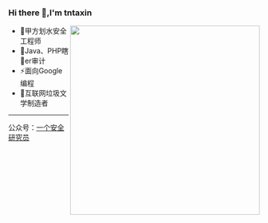 ### Hi there 👋,I'm tntaxin

<img align='right' src="https://github-readme-stats.vercel.app/api?username=Maskhe&show_icons=true&theme=radical" width="380">

- 🔭甲方划水安全工程师
- 👯Java、PHP瞎🐔er审计
- ⚡面向Google编程
- 🤔互联网垃圾文学制造者

------

公众号：[一个安全研究员](https://mp.weixin.qq.com/s?__biz=MzU5MDI0ODI5MQ==&mid=2247485173&idx=1&sn=382592379713a1b25de598cbebf3b2c8&chksm=fdc066f9cab7efef302b9122ecef9cf4fd23e0bc8feb90ee349db8141b41e8319b8e567cf41a&token=1826292544&lang=zh_CN#rd)

<!--
**Maskhe/Maskhe** is a ✨ _special_ ✨ repository because its `README.md` (this file) appears on your GitHub profile.

Here are some ideas to get you started:

- 🔭 I’m currently working on ...
- 🌱 I’m currently learning ...
-  I’m looking to collaborate on ...
- 🤔 I’m looking for help with ...
- 💬 Ask me about ...
- 📫 How to reach me: ...
- 😄 Pronouns: ...
- ⚡ Fun fact: ...
-->
